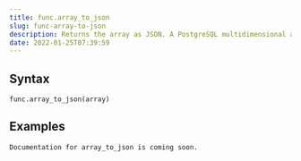 ```yaml
---
title: func.array_to_json
slug: func-array-to-json
description: Returns the array as JSON. A PostgreSQL multidimensional array becomes a JSON array of arrays.
date: 2022-01-25T07:39:59
---
```



## Syntax



```
func.array_to_json(array)
```


## Examples



```
Documentation for array_to_json is coming soon.
```
